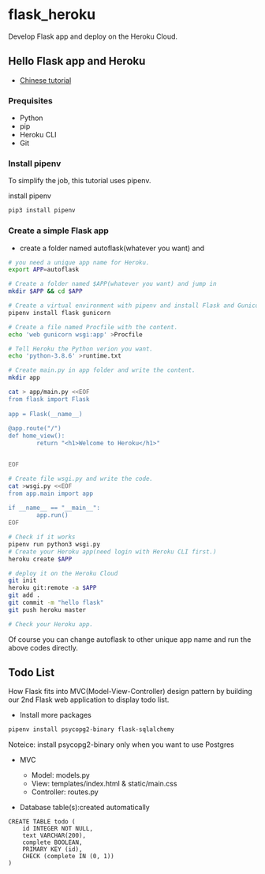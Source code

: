 # flask_heroku
Develop Flask app and deploy on the Heroku Cloud.

## Hello Flask app and Heroku

- [Chinese tutorial](https://mp.weixin.qq.com/s/ZJ2gLm59dOYJ7MybM5m6Yw)

### Prequisites
- Python
- pip
- Heroku CLI
- Git

### Install pipenv
To simplify the job, this tutorial uses pipenv.

install pipenv

```sh
pip3 install pipenv
```

### Create a simple Flask app

-  create a folder named autoflask(whatever you want) and 

```sh
# you need a unique app name for Heroku.
export APP=autoflask

# Create a folder named $APP(whatever you want) and jump in
mkdir $APP && cd $APP

# Create a virtual environment with pipenv and install Flask and Gunicorn 
pipenv install flask gunicorn

# Create a file named Procfile with the content.
echo 'web gunicorn wsgi:app' >Procfile

# Tell Heroku the Python verion you want.
echo 'python-3.8.6' >runtime.txt

# Create main.py in app folder and write the content.
mkdir app

cat > app/main.py <<EOF
from flask import Flask 
  
app = Flask(__name__) 
  
@app.route("/") 
def home_view(): 
        return "<h1>Welcome to Heroku</h1>"


EOF

# Create file wsgi.py and write the code.
cat >wsgi.py <<EOF
from app.main import app 
  
if __name__ == "__main__": 
        app.run() 
EOF

# Check if it works
pipenv run python3 wsgi.py
# Create your Heroku app(need login with Heroku CLI first.)
heroku create $APP

# deploy it on the Heroku Cloud 
git init
heroku git:remote -a $APP
git add .
git commit -m "hello flask"
git push heroku master

# Check your Heroku app.

```
Of course you can change autoflask to other unique app name and  run the above codes directly.

## Todo List

How Flask fits into MVC(Model-View-Controller) design pattern by building our 2nd Flask web application to display todo list.

- Install more packages

```sh
pipenv install psycopg2-binary flask-sqlalchemy
```
Noteice: install psycopg2-binary  only when you want to use Postgres

- MVC
  - Model: models.py
  - View: templates/index.html & static/main.css
  - Controller: routes.py 

- Database
  table(s):created automatically 
```
CREATE TABLE todo (
	id INTEGER NOT NULL, 
	text VARCHAR(200), 
	complete BOOLEAN, 
	PRIMARY KEY (id), 
	CHECK (complete IN (0, 1))
)
```
